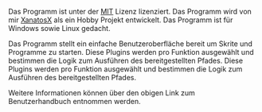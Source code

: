 Das Programm ist unter der [MIT](https://github.com/XanatosX/ModularToolManager/blob/main/LICENSE) Lizenz lizenziert.
Das Programm wird von mir [XanatosX](https://github.com/XanatosX) als ein Hobby Projekt entwickelt. Das Programm ist für Windows sowie Linux gedacht.

Das Programm stellt ein einfache Benutzeroberfläche bereit um Skrite und Programme zu starten.
Diese Plugins werden pro Funktion ausgewählt und bestimmen die Logik zum Ausführen des bereitgestellten Pfades.
Diese Plugins werden pro Funktion ausgewählt und bestimmen die Logik zum Ausführen des bereitgestellten Pfades.

Weitere Informationen können über den obigen Link zum Benutzerhandbuch entnommen werden.
